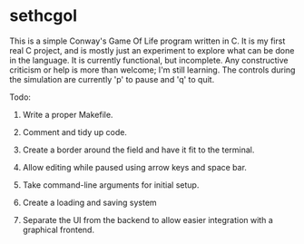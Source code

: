 # sethcgol
This is a simple Conway's Game Of Life program written in C.  It is my first real C project, and is mostly just an experiment to explore what can be done in the language.  It is currently functional, but incomplete.  Any constructive criticism or help is more than welcome; I'm still learning.  The controls during the simulation are currently 'p' to pause and 'q' to quit.

Todo:

1. Write a proper Makefile.

2. Comment and tidy up code.

3. Create a border around the field and have it fit to the terminal.

4. Allow editing while paused using arrow keys and space bar.

5. Take command-line arguments for initial setup.

6. Create a loading and saving system

7. Separate the UI from the backend to allow easier integration with a graphical frontend.

